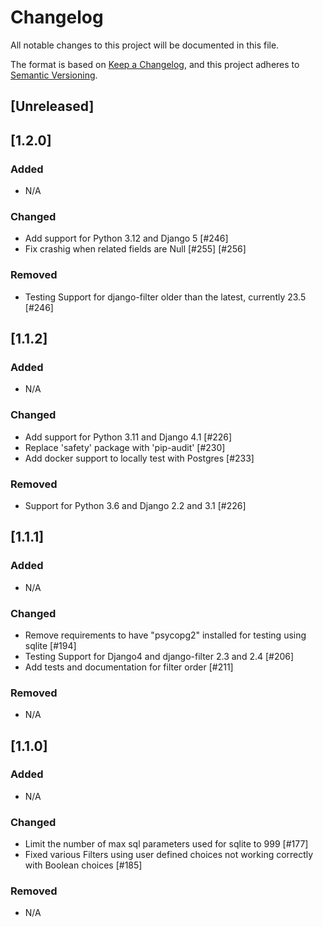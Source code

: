 # Changelog
All notable changes to this project will be documented in this file.

The format is based on [Keep a Changelog](https://keepachangelog.com/en/1.0.0/),
and this project adheres to [Semantic Versioning](https://semver.org/spec/v2.0.0.html).

## [Unreleased]

## [1.2.0]
### Added
- N/A

### Changed
- Add support for Python 3.12 and Django 5 [#246]
- Fix crashig when related fields are Null [#255] [#256]

### Removed
- Testing Support for django-filter older than the latest, currently 23.5 [#246]


## [1.1.2]
### Added
- N/A

### Changed
- Add support for Python 3.11 and Django 4.1 [#226]
- Replace 'safety' package with 'pip-audit' [#230]
- Add docker support to locally test with Postgres [#233]

### Removed
- Support for Python 3.6 and Django 2.2 and 3.1 [#226]

## [1.1.1]
### Added
- N/A

### Changed
- Remove requirements to have "psycopg2" installed for testing using sqlite [#194]
- Testing Support for Django4 and django-filter 2.3 and 2.4 [#206]
- Add tests and documentation for filter order [#211]

### Removed
- N/A

## [1.1.0]
### Added
- N/A

### Changed
- Limit the number of max sql parameters used for sqlite to 999 [#177]
- Fixed various Filters using user defined choices not working correctly with Boolean choices [#185]

### Removed
- N/A

